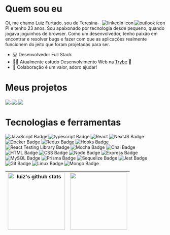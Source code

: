 # Quem sou eu

<a href="mailto:luizfurtadomkt@hotmail.com" target="_blank">
  <img align="right" src="https://user-images.githubusercontent.com/83927877/163906380-ec24ea7f-9552-4780-912c-346eb28eaaa5.png" alt="outlook icon">
</a>
<a href="https://www.linkedin.com/in/luizfurtado/" target="_blank">
  <img align="right" src="https://user-images.githubusercontent.com/83927877/163906575-7e7d8d55-ea20-47f3-85b0-80b4643e87c4.png" alt="linkedin icon">
</a>

Oi, me chamo Luiz Furtado, sou de Teresina-PI e tenho 23 anos. Sou apaixonado por tecnologia desde pequeno, quando jogava joguinhos de browser. Como um desenvolvedor, tenho paixão em encontrar e resolver bugs e fazer com que as aplicações realmente funcionem do jeito que foram projetadas para ser.

- 💻 Desenvolvedor Full Stack
- 👨‍🎓 Atualmente estudo Desenvolvimento Web na [Trybe](https://www.betrybe.com/) 🚀
- 💬 Colaboração é um valor, adoro ajudar!

# Meus projetos

<a href="https://github.com/dev-luizf/trybesmith-project" target="_blank">
  <img align="center" src="https://github-readme-stats.vercel.app/api/pin/?username=dev-luizf&repo=trybesmith-project&theme=react&hide_border=true" />
</a>
<a href="https://github.com/dev-luizf/my-recipes-app" target="_blank">
  <img align="center" src="https://github-readme-stats.vercel.app/api/pin/?username=dev-luizf&repo=my-recipes-app&theme=react&hide_border=true" />
</a>
<a href="https://github.com/dev-luizf/heroku-exercise-backend" target="_blank">
  <img align="center" src="https://github-readme-stats.vercel.app/api/pin/?username=dev-luizf&repo=heroku-exercise-backend&theme=react&hide_border=true" />
</a>

# Tecnologias e ferramentas

![JavaScript Badge](https://img.shields.io/badge/-JavaScript-FCC624?style=for-the-badge&logo=JavaScript&logoColor=323330)
![typescript Badge](https://img.shields.io/badge/Typescript-blue?style=for-the-badge&logo=typescript&logoColor=white)
![React](https://img.shields.io/badge/react-%2320232a.svg?style=for-the-badge&logo=react&logoColor=%2361DAFB)
![NextJS Badge](https://img.shields.io/badge/Next.js-1e262c?style=for-the-badge&logo=nextdotjs&logoColor=white)
![Docker Badge](https://img.shields.io/badge/Docker-082135?style=for-the-badge&logo=Docker&logoColor=blue)
![Redux Badge](https://img.shields.io/badge/-Redux-212121?style=for-the-badge&logo=Redux&logoColor=7548bb)
![Hooks Badge](https://img.shields.io/badge/-Hooks-%2320232a.svg?style=for-the-badge&logo=React&logoColor=%2361DAFB)
![React Testing Library Badge](https://img.shields.io/badge/-RTL-%2320232a.svg?style=for-the-badge&logo=react&logoColor=%2361DAFB)
![Mocha Badge](https://img.shields.io/badge/Mocha-8a6343?style=for-the-badge&logo=mocha&logoColor=white)
![Chai Badge](https://img.shields.io/badge/Chai-f7e9c8?style=for-the-badge&logo=mocha&logoColor=a84d45)
![HTML Badge](https://img.shields.io/badge/-HTML-E34F26?style=for-the-badge&logo=html5&logoColor=white)
![CSS Badge](https://img.shields.io/badge/-CSS-1572B6?style=for-the-badge&logo=css3&logoColor=white)
![Node Badge](https://img.shields.io/badge/-Node.js-339933?style=for-the-badge&logo=node.js&logoColor=white)
![Express Badge](https://img.shields.io/badge/-Express.js-green?style=for-the-badge&logo=Express&logoColor=black)
![MySQL Badge](https://img.shields.io/badge/-MySQL-4479A1?style=for-the-badge&logo=MySQL&logoColor=white)
![Prisma Badge](https://img.shields.io/badge/-Prisma-eeeeee?style=for-the-badge&logo=prisma&logoColor=0c344b)
![Sequelize Badge](https://img.shields.io/badge/-Sequelize-eeeeee?style=for-the-badge&logo=sequelize&logoColor=00b1ea)
![Jest Badge](https://img.shields.io/badge/-Jest-C21325?style=for-the-badge&logo=jest&logoColor=white)
![Git Badge](https://img.shields.io/badge/-Git-F05032?style=for-the-badge&logo=git&logoColor=white)
![Linux Badge](https://img.shields.io/badge/-Linux-FCC624?style=for-the-badge&logo=Linux&logoColor=black)
![Mongo Badge](https://img.shields.io/badge/MongoDB-4EA94B?style=for-the-badge&logo=mongodb&logoColor=white)

| <a href="https://github.com/dev-luizf"><img height="180em" align="center" src="https://github-readme-stats.vercel.app/api?username=dev-luizf&count_private=true&show_icons=true&include_all_commits=true&theme=react&hide_border=true" alt="luiz's github stats" /></a> | <a href="https://github.com/dev-luizf"><img height="180em" align="center" src="https://github-readme-stats.vercel.app/api/top-langs/?username=dev-luizf&layout=compact&theme=react&hide_border=true" /></a> |
| ------------- | ------------- |
